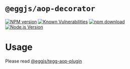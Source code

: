 # `@eggjs/aop-decorator`

[![NPM version][npm-image]][npm-url]
[![Known Vulnerabilities][snyk-image]][snyk-url]
[![npm download][download-image]][download-url]
[![Node.js Version](https://img.shields.io/node/v/@eggjs/aop-decorator.svg?style=flat)](https://nodejs.org/en/download/)

[npm-image]: https://img.shields.io/npm/v/@eggjs/aop-decorator.svg?style=flat-square
[npm-url]: https://npmjs.org/package/@eggjs/aop-decorator
[snyk-image]: https://snyk.io/test/npm/@eggjs/aop-decorator/badge.svg?style=flat-square
[snyk-url]: https://snyk.io/test/npm/@eggjs/aop-decorator
[download-image]: https://img.shields.io/npm/dm/@eggjs/aop-decorator.svg?style=flat-square
[download-url]: https://npmjs.org/package/@eggjs/aop-decorator

# Usage

Please read [@eggjs/tegg-aop-plugin](../../plugin/aop/README.md)

